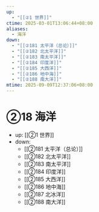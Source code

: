 ```yaml
---
up:
  - "[[②1 世界]]"
ctime: 2025-03-01T13:06:44+08:00
aliases:
  - 海洋
down:
  - "[[②181 太平洋（总论）]]"
  - "[[②182 北太平洋]]"
  - "[[②183 南太平洋]]"
  - "[[②184 印度洋]]"
  - "[[②185 大西洋]]"
  - "[[②186 地中海]]"
  - "[[②188 南大洋]]"
mtime: 2025-09-09T12:37:06+08:00
---
```


# ②18 海洋

- up: [[②1 世界]]
- down:	
	- [[②181 太平洋（总论）]]
	- [[②182 北太平洋]]
	- [[②183 南太平洋]]
	- [[②184 印度洋]]
	- [[②185 大西洋]]
	- [[②186 地中海]]
	- [[②187 北冰洋]]
	- [[②188 南大洋]]
	
